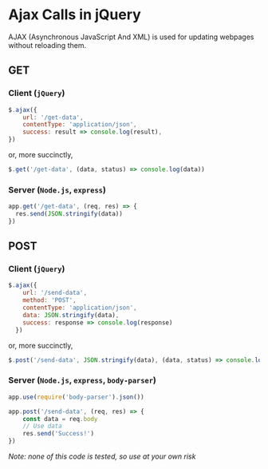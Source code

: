 # Ajax Calls in jQuery

AJAX (Asynchronous JavaScript And XML) is used for updating webpages without reloading them.

## GET

### Client (`jQuery`)

```javascript
$.ajax({
    url: '/get-data',
    contentType: 'application/json',
    success: result => console.log(result),
})
```

or, more succinctly,

```javascript
$.get('/get-data', (data, status) => console.log(data))
```

### Server (`Node.js`, `express`)

```javascript
app.get('/get-data', (req, res) => {
  res.send(JSON.stringify(data))
})
```

## POST

### Client (`jQuery`)

```javascript
$.ajax({
    url: '/send-data',
    method: 'POST',
    contentType: 'application/json',
    data: JSON.stringify(data),
    success: response => console.log(response)
  })
```

or, more succinctly,

```javascript
$.post('/send-data', JSON.stringify(data), (data, status) => console.log(data))
```

### Server (`Node.js`, `express`, `body-parser`)

```javascript
app.use(require('body-parser').json())

app.post('/send-data', (req, res) => {
    const data = req.body
    // Use data
    res.send('Success!')
})
```

_Note: none of this code is tested, so use at your own risk_
    